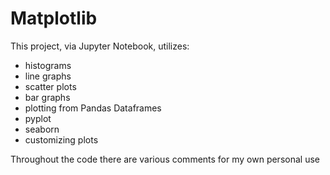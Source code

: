 Matplotlib
====================


This project, via Jupyter Notebook, utilizes:

- histograms
- line graphs
- scatter plots
- bar graphs
- plotting from Pandas Dataframes
- pyplot
- seaborn
- customizing plots








Throughout the code there are various comments for my own personal use
